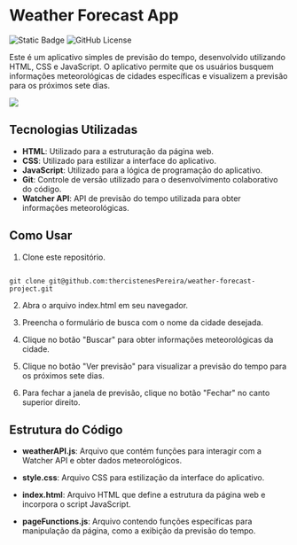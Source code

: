 # Weather Forecast App
![Static Badge](https://img.shields.io/badge/thercistenes-Weather%20Forecast%20App-purple)
![GitHub License](https://img.shields.io/github/license/thercistenesPereira/weather-forecast-project)

Este é um aplicativo simples de previsão do tempo, desenvolvido utilizando HTML, CSS e JavaScript. O aplicativo permite que os usuários busquem informações meteorológicas de cidades específicas e visualizem a previsão para os próximos sete dias.

<img src="src/imgs/iChoveuIcon.png">

## Tecnologias Utilizadas

* **HTML**: Utilizado para a estruturação da página web.
* **CSS**: Utilizado para estilizar a interface do aplicativo.
* **JavaScript**: Utilizado para a lógica de programação do aplicativo.
* **Git**: Controle de versão utilizado para o desenvolvimento colaborativo do código.
* **Watcher API**: API de previsão do tempo utilizada para obter informações meteorológicas.

## Como Usar
1. Clone este repositório.
```

git clone git@github.com:thercistenesPereira/weather-forecast-project.git

```

2. Abra o arquivo index.html em seu navegador.

3. Preencha o formulário de busca com o nome da cidade desejada.

4. Clique no botão "Buscar" para obter informações meteorológicas da cidade.

5. Clique no botão "Ver previsão" para visualizar a previsão do tempo para os próximos sete dias.

6. Para fechar a janela de previsão, clique no botão "Fechar" no canto superior direito.

## Estrutura do Código

* **weatherAPI.js**: Arquivo que contém funções para interagir com a Watcher API e obter dados meteorológicos.

* **style.css**: Arquivo CSS para estilização da interface do aplicativo.

* **index.html**: Arquivo HTML que define a estrutura da página web e incorpora o script JavaScript.

* **pageFunctions.js**: Arquivo contendo funções específicas para manipulação da página, como a exibição da previsão do tempo.


